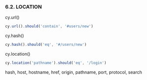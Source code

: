 ### 6.2. LOCATION
 
cy.url()
```ts
cy.url().should('contain', '#users/new')
```
 cy.hash()
 ```ts
cy.hash().should('eq', '#/users/new')
 ```
 cy.location()
 ```ts
cy.location('pathname').should('eq', '/login')  
 ```
 hash, host, hostname, href, origin, pathname, port, protocol, search

